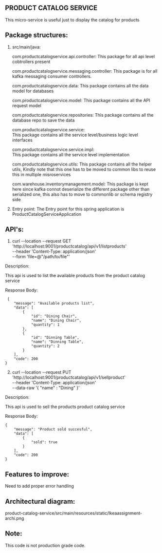 PRODUCT CATALOG SERVICE
---

This micro-service is useful just to display the catalog for products

Package structures:
---
1. src/main/java:

     com.productcatalogservice.api.controller:
       This package for all api level cobtrollers present
       
     com.productcatalogservice.messaging.controller:
       This package is for all kafka messaging consumer controllers.
       
     com.productcatalogservice.data:
       This package contains all the data model for databases
       
     com.productcatalogservice.model:
       This package contains all the API request model
       
     com.productcatalogservice.repositories:
       This package contains all the database repo to save the data
       
     com.productcatalogservice.service:   
       This package contains all the service level/business logic level interfaces
       
     com.productcatalogservice.service.impl:     
        This package contains all the service level implementation
        
     com.productcatalogservice.utils:
        This package contains all the helper utils, Kindly note that this one has to be moved to common libs to reuse this in multiple misroservices
        
      com.warehouse.inventorymanagement.model:
         This package is kept here since kafka connot deserialize the different package other than serialized one, this also has to move to commonlib or schema registry side
         
         
         
2. Entry point:
   The Entry point for this spring application is ProductCatalogServiceApplication
   
   
API's:
---

1. curl --location --request GET 'http://localhost:9001/productcatalog/api/v1/listproducts' \
--header 'Content-Type: application/json' \
--form 'file=@"/path/to/file"'

Description:

  This api is used to list the available products from the product catalog service
  
Response Body:

```
 {
    "message": "Available products list",
    "data": [
        {
            "id": "Dining Chair",
            "name": "Dining Chair",
            "quantity": 1
        },
        {
            "id": "Dinning Table",
            "name": "Dinning Table",
            "quantity": 2
        }
    ],
    "code": 200
}
```


2. curl --location --request PUT 'http://localhost:9001/productcatalog/api/v1/sellproduct' \
--header 'Content-Type: application/json' \
--data-raw '{
    "name" : "Dining"
}'

Description:

  This api is used to sell the products product catalog service
  
Response Body:

```
{
    "message": "Product sold succesful",
    "data": [
        {
            "sold": true
        }
    ],
    "code": 200
}
```

Features to improve:
---
Need to add proper error handling


Architectural diagram:
--
product-catalog-service/src/main/resources/static/Ikeaassignment-archi.png


Note:
---
This code is not production grade code.
        